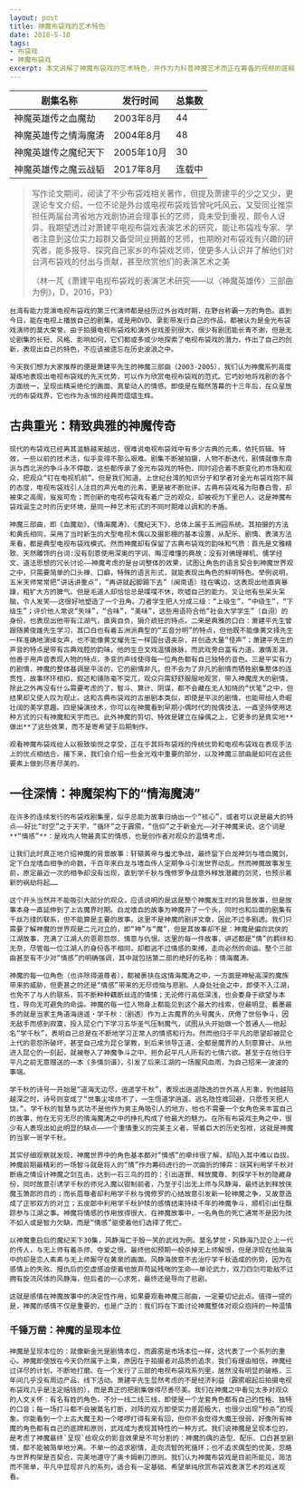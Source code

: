 ```yaml
---
layout: post
title: 神魔布袋戏的艺术特色
date: 2018-5-10
tags: 
- 布袋戏 
- 神魔布袋戏
excerpt: 本文讲解了神魔布袋戏的艺术特色，并作为为科普神魔艺术而正在筹备的视频的底稿。本人简要分析了神魔为电视布袋戏带来的变革，以及其独特的拍摄手法、剧本模式、呈现本位的价值观等。希望更多的人认识神魔这样一个优秀的电视布袋戏剧集。
---
```


|剧集名称|发行时间|总集数|
|-------|------|-----|
|神魔英雄传之血魔劫|2003年8月|44|
|神魔英雄传之情海魔涛|2004年8月|48|
|神魔英雄传之魔纪天下|2005年10月|30|
|神魔英雄传之魔云战韬|2017年8月|连载中|


> 	写作论文期间，阅读了不少布袋戏相关著作，但提及萧建平的少之又少，更遑论专文介绍，一位不论是外台或电视布袋戏皆曾叱吒风云，又受同业推崇担任两届台湾省地方戏剧协进会理事长的艺师，竟未受到重视，颇令人讶异。我期望透过对萧建平电视布袋戏表演艺术的研究，能让布袋戏专家、学者注意到这位实力超群又备受同业拥戴的艺师，也期盼对布袋戏有兴趣的研究者，能多报导、探究自己家乡的布袋戏艺师，使更多人认识并了解他们对台湾布袋戏的付出与贡献，甚至欣赏他们的表演艺术之美
>
> （林一芃《萧建平电视布袋戏的表演艺术研究——以〈神魔英雄传〉三部曲为例》，D，2016，P3）

	台湾有能力竞演电视布袋戏的第三代演师都是经历过外台戏时期，在野台称霸一方的角色。直到今日，能在电视上播放自己的剧集，或是用DVD、录影带发行自己的作品，都被认为是金光布袋戏演师的莫大荣誉。由于拍摄电视布袋戏和演外台戏差别很大，很少有剧团能长青不谢，但是无论剧集的长短、风格、影响如何，它们都或多或少地探索了电视布袋戏的潜力，作出了自己的创新，表现出自己的特色，不应该被遗忘在历史波浪之中。

	今天我们想为大家推荐的便是萧建平先生的神魔三部曲（2003-2005），我们认为神魔系列高度凝练地表现出电视布袋戏的先天优势，可以作为欣赏电视布袋戏的范式。它巧妙地将戏剧的各个方面统一，呈现出精采绝伦的画面、真挚动人的情感。即使是在黯然落幕的十三年后，在众星放光的布袋戏界，它也作为永恒的经典而熠熠生辉。

## 古典重光：精致典雅的神魔传奇

	现代的布袋戏已经离其滥觞越来越远，很难说电视布袋戏中有多少古典的元素，依托剪辑、特效，一些以前的技术活，似乎变得不那么艰难。剧集不断被拍摄，人物不断迭代，剧情就像东南派与西北派的争斗永不停歇，这些都传承了金光布袋戏的特色，同时迎合着不断变化的市场和观众，把观众“钉在电视机前”。但是我们知道，上世纪台湾的知识分子和学者对金光布袋戏抱不屑的态度，电视布袋戏引人注目的声光电的元素，更是被不断批评。古典布袋戏虽为阳春白雪，却被束之高阁，岌岌可危；而创新的电视布袋戏有着广泛的观众，却被视为下里巴人。这是神魔布袋戏诞生之时的历史环境，是同一种艺术形式的不同时期难以调和的矛盾。

	神魔三部曲，即《血魔劫》、《情海魔涛》、《魔纪天下》，总体上属于五洲园系统。其拍摄的方法和黄氏相同，采用了当时新生的大型电视木偶以及摄影棚的基本设置，从配乐、剧情、表演方法来看，都是典型电视布袋戏模式。然而神魔却有保留了古典布袋戏的韵味和气质：首先是文雅精致、天然雕饰的台词:没有刻意使用深奥的字词、晦涩难懂的典故；没有对佛理禅机、儒学经文、道法思想的冗长讨论——神魔考虑的是台词整体的效果，试图让角色的语言契合到神魔世界观之中，只需要简单的口头禅、口癖，特殊的语言形式，就能表现出角色的鲜明特色。举例说明，五米天师常常把“讲话讲重点”，“再讲就起脚踢下去”（闽南语）挂在嘴边，这表现出他直爽暴躁，粗犷大方的脾气。但是毛道人却恰恰总是喋喋不休，吹嘘自己的能力，又让他有些呆头呆脑，令人发笑——这很好地塑造了一个丑角。刀者学生把人分成三级：“上级生”，“中级生”，“下级生”；评价他人常说“失味”，“合味”，“美味”，这些用语符合他“社会大学学生”（自诩）的身份，也表现出他带有江湖气，直爽自负，狷介疏狂的特点。二来是典雅的口白：萧建平先生曾跟随黄俊雄先生学习，其口白也有着五洲派典型的“五音分明”的特点，但他既不能像黄文择先生一样准确地演绎女声，也不能像黄文耀先生一样国台语夹杂，并创造大量“怪声”；萧建平先生的声音的特点是带有古典戏腔的韵味，他的生旦文戏温情脉脉，而武戏旁白富有力道，激情澎湃，他善于用声音表现人物的特点，多变的声线使得每一位角色都有自己独特的音色。三是平实有力的剧情，神魔的整体基调是平淡的，它的剧情非凡，但不会为了非凡的剧情而牺牲剧集整体的连贯性，故事环环相扣，叙述和铺陈毫不突兀，观众只需舒舒服服地观赏，带入神魔庞大的剧情，除此之外再没有什么需要考虑的了，智斗、算计、阴谋，都不会藏在无人知晓的“伏笔”之中，但结果却又使人叹为观止。这和古典布袋戏的古册剧本类似，即使是平淡的剧情，也能带给人奇崛壮阔的美学意趣。四是操演技术，你可以在神魔看到早期小偶时代的抛偶技法，一直坚持使用这种方式的只有神魔和天宇而已。此外神魔的剪切、特效是建立在操偶之上，它更多的是真实地**做出**了这些效果，而不是寄希望于后期制作。

	观看神魔布袋戏给人以极致愉悦之享受，正在于其将布袋戏的传统优势和电视布袋戏在表现手法上的优点相结合。接下来，我们会介绍一些金光戏中重要的部分，以及神魔三部曲是如何在这些要素上做到尽善尽美的。

## 一往深情：神魔架构下的“情海魔涛”

	在许多的连续发行的布袋戏剧集里，似乎总能为故事归纳出一个“核心”，或者可以说是最大的特点——好比“时空”之于天宇，“循环”之于霹雳，“信仰”之于新金光——对于神魔来说，这个词是**“情感”**：是戏内人物最真实的情感，也是创作者对观众的温情考虑。

	让我们此时真正地介绍神魔的背景故事：轩辕黄帝与蚩尤争战，最终留下白龙神剑与嗜血魔剑，定下白龙嗜血相争的命数，千百年来白龙与嗜血传人定期争斗引发世界动乱。然而神魔故事发生前，原定最近一次的相争却没有出现，直到学千秋与傀修罗争战意外释放潜藏的剑灵，也预示着新的祸劫将起……

	这个开头当然并不能吸引大部分的观众，应该说明的是这是整个神魔发生时的背景故事，但是故事本身一直延伸到了上古魔界时期。白龙嗜血的故事为神魔开了一个头，同时也和后面的剧集有千丝万缕的联系，但不能算是主要的故事。这里不是神魔的剧评文章，因此不过多剧透。我们只需要了解神魔的世界观是二元对立的，即“神”与“魔”，但是其故事却不是：神魔是偏向武侠的江湖故事，充满了江湖人的恩恩怨怨、情意与仇恨。这里的每一件故事，讲述都是“情”的羁绊和无奈，尽管每一位江湖人的身份各不相同，却都逃不过情感的束缚，走向必然的命运。整个三部曲甚至有不少对“情感”的明确强调，其中就包括第二部的绝好的名称：情海魔涛。

	神魔的每一位角色（也许除得道尊者），都被裹挟在这情海魔涛之中，一方面是神秘高深的魔族带来的威胁，但更甚之的还是“情感”带来的无尽烦恼与悲剧。人身处社会之中，即使不入江湖，也免不了与人的联系，剪不断种种藕断丝连的情愫；无论修行高低深浅，也会委身于欲望与本性，导向无可避免的命运。神魔的每一位人物身上都能见到这个最大的线索，但最明显、着墨最多的就是当家主角道海逍遥・学千秋：（剧透）作为上古魔界的头号魔头，厌倦了世俗争斗，因无敌手而感到寂寞，投入昆仑门下学习五华圣气压制魔气，试图从头开始做一个普通人——他起名“学千秋”，表明自己总是在不断地学习正常人的情感和行为。然而他归于平凡的愿望却被昆仑上代的恩怨所破坏，甚至自己成为昆仑掌教，到后来领导正道，全都是魔界的人刻意算计。从他进入昆仑的一刻起，就被卷入了神魔争斗之中，担负起平凡人所有的七情六欲。甚至于在他归于平凡之前无意赠送的一本《多情剑谱》，引发了后来江湖的一场腥风血雨，为自己招来一波波的事端。

	学千秋的诗号一开始是“道海无边尽，逍遥学千秋”，表现出逍遥隐逸的世外高人形象，到他越陷越深之时，诗号则变成了“世事尘埃烦不了，一生悟道学逍遥。逃名隐性难回避，只愿苍天把人饶。”。学千秋的智慧与武功不是他作为男主角吸引人的地方，他也不需要一个女角色来丰富自己的故事，他在无穷无尽的情海魔涛之中的挣扎构成了他最大的魅力。在所有布袋戏主角之中，很少有人表现出如此明显的缺点——一个重情重义的完美主义者，带着巨大的历史包袱，这就是神魔的当家一哥学千秋。

	其实仔细观察就发现，神魔世界中的角色基本都对“情感”的牵绊很了解，却陷入其中难以自拔。神魔前期最精彩的一场智斗就是将人的“情”作为筹码进行的一次曲折的博弈：祆冥利用学千秋对断痕之情设计神魔之剑互击，达到一石三鸟的目的：引出道罪、释放魔尊、刺探学千秋的隐藏身份，同时故意引诱学千秋的师兄入魔以钳制前者，乃至于引出无上师与风静海，最终达到释放侠魔玉箫郎的目的；而长眉尊者却利用学千秋与傀修罗的心结故意引发新一轮神魔之争，又故意造成了正邪双方的对立；五皮郎中利用学千秋护犊的感情结束持续千年的神魔争斗，顺机引出任飘踪参与江湖之事。神魔将情感的作用放得很大，在神魔故事中，一名角色的死亡通常不是因为技不如人或是智力欠缺，而是“情感”驱使着他们选择了死亡。

	以神魔重启后的魔纪天下30集，风静海亡于殷一笑的武戏为例。莫名梦觉・风静海乃昆仑上一代的传人，与无上师有着杀师、夺爱之恨。最终他如预期一般杀掉无上师解恨，但是浮现在他脑海中的却是恋人素素与无上师厮守在黄泉的画面。风静海故意不去治疗学千秋造成的伤势，因为在感情上的失败、报仇后的空虚感迫使着他放弃苟延残喘的生命——单论武力，双刀四剑可能敌不过拥有旋流风体的风静海，但后者的一心求死，最终还是导向了悲剧。

	这就是感情在神魔故事中的决定性作用，如果要观看神魔三部曲，一定要切记此点。值得一提的是，神魔的感情不仅是重要的，也是广泛的：我们将在下面讨论神魔整体对观众抱持的一种温情

### 千锤万凿：神魔的呈现本位

	神魔是呈现本位的：就像新金光是剧情本位，而霹雳是市场本位一样，这代表了一个系列的重心。神魔即使放在今天仍然属于上乘，原因在于拍摄者对品质的追求，我们有理由相信，神魔经过详尽的计划，不断地打磨。在一个发行了三部的电视布袋戏系列里，居然没有明显的破格，三年间几乎没有周边产品、线下活动。萧建平先生显然考虑的不是经济利益（霹雳崛起后拍摄电视布袋戏几乎是注定赔钱的），而是真正的把剧集做得尽善尽美。我们在神魔之中看见太多对观众的人文关怀：有名有姓的角色，不分一线二线三线，即使是一个龙套角色都有自己的性格、独特的口音；每一场打斗都不会被莫名打断，对阵的双方即使实力差距极大，也很少出现“秒杀”的现象。你能看到一个上古大魔王和一个喽啰打得有来有回，但你不会觉得大魔王很弱，好像所有神魔的角色都有自己的底牌和原则，武戏成为表现其特性的一种方式。我们说神魔是呈现本位的，是考虑了神魔最终`呈现`给观众的影音效果是不可分割的：神魔的偶的造型、配乐、口白甚至剧情，都不能被简单地分离。不单一的追求剧情，走向流智的死循环；也不追求偶型的优美，忽略与世界构架是否契合，完美地遵守了奥卡姆剃刀原则。我们认为神魔布袋戏是目前所能见，简洁而不简单，平凡中显现非凡的系列，适合有一定基础、希望单纯欣赏布袋戏表演艺术的戏迷观看。
